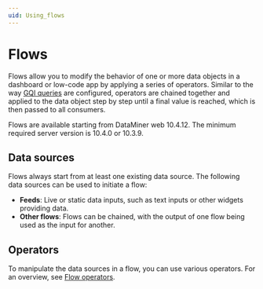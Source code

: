 ```yaml
---
uid: Using_flows
---
```


# Flows

Flows allow you to modify the behavior of one or more data objects <!--(or variables) TODO: add once variables are available--> in a dashboard or low-code app by applying a series of operators. Similar to the way [GQI queries](xref:About_GQI) are configured, operators are chained together and applied to the data object step by step until a final value is reached, which is then passed to all consumers.

Flows are available starting from DataMiner web 10.4.12. The minimum required server version is 10.4.0 or 10.3.9.<!-- RN 40974 -->

## Data sources

Flows always start from at least one existing data source. The following data sources can be used to initiate a flow:

- **Feeds**: Live or static data inputs, such as text inputs or other widgets providing data.
- **Other flows**: Flows can be chained, with the output of one flow being used as the input for another.
<!--(Variables) TODO: add once variables are available-->

## Operators

To manipulate the data sources in a flow, you can use various operators. For an overview, see [Flow operators](xref:Flow_operators).
